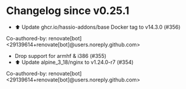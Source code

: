 # Changelog since v0.25.1
- ⬆️ Update ghcr.io/hassio-addons/base Docker tag to v14.3.0 (#356)

Co-authored-by: renovate[bot] <29139614+renovate[bot]@users.noreply.github.com> 
- Drop support for armhf & i386 (#355) 
- ⬆️ Update alpine_3_18/nginx to v1.24.0-r7 (#354)

Co-authored-by: renovate[bot] <29139614+renovate[bot]@users.noreply.github.com> 
